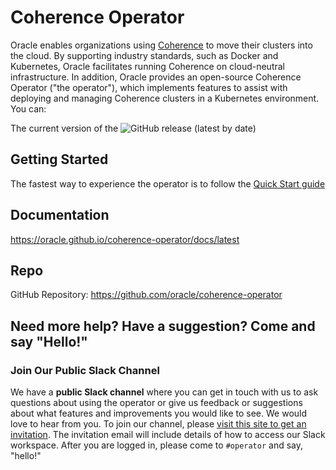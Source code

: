<!--
Copyright 2018, 2021, Oracle Corporation and/or its affiliates.
All rights reserved.  Licensed under the Universal
Permissive License v 1.0 as shown at
http://oss.oracle.com/licenses/upl.

-->

# Coherence Operator

Oracle enables organizations using [Coherence](https://www.oracle.com/middleware/technologies/coherence.html) to move their 
clusters into the cloud. By supporting industry standards, such as Docker and Kubernetes, Oracle facilitates running 
Coherence on cloud-neutral infrastructure. In addition, Oracle provides an open-source Coherence Operator ("the operator"), 
which implements features to assist with deploying and managing Coherence clusters in a Kubernetes environment. You can:

The current version of the ![GitHub release (latest by date)](https://img.shields.io/github/v/release/oracle/coherence-operator)


## Getting Started

The fastest way to experience the operator is to follow the 
[Quick Start guide](https://oracle.github.io/coherence-operator/docs/latest/#/about/03_quickstart)

## Documentation

https://oracle.github.io/coherence-operator/docs/latest

## Repo

GitHub Repository: https://github.com/oracle/coherence-operator

## Need more help? Have a suggestion? Come and say "Hello!"

### Join Our Public Slack Channel

We have a **public Slack channel** where you can get in touch with us to ask questions about using the operator or give us
feedback or suggestions about what features and improvements you would like to see.
We would love to hear from you. To join our channel, please 
[visit this site to get an invitation](https://join.slack.com/t/oraclecoherence/shared_invite/enQtNzcxNTQwMTAzNjE4LTJkZWI5ZDkzNGEzOTllZDgwZDU3NGM2YjY5YWYwMzM3ODdkNTU2NmNmNDFhOWIxMDZlNjg2MzE3NmMxZWMxMWE).
The invitation email will include details of how to access our Slack workspace. 
After you are logged in, please come to `#operator` and say, "hello!"

